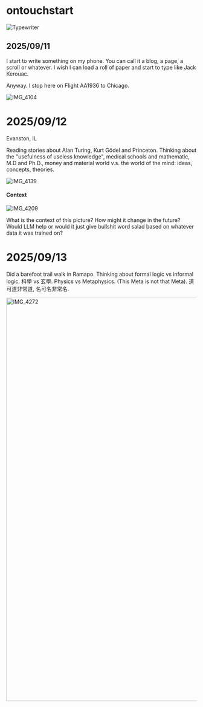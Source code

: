 # ontouchstart

![Typewriter](https://github.com/user-attachments/assets/f287a97e-ee42-49db-b7d8-941190190079)

## 2025/09/11

I start to write something on my phone. You can call it a blog, a page, a scroll or whatever. I wish I can load a roll of paper and start to type like Jack Kerouac. 

Anyway. I stop here on Flight AA1936 to Chicago.

![IMG_4104](https://github.com/user-attachments/assets/024e4c11-3247-4f95-9eb1-f51744d99809)

# 2025/09/12
Evanston, IL

Reading stories about Alan Turing, Kurt Gödel and Princeton. Thinking about the "usefulness of useless knowledge", medical schools and mathematic, M.D and Ph.D., money and material world v.s. the world of the mind: ideas, concepts, theories.

![IMG_4139](https://github.com/user-attachments/assets/376eb143-e34a-41d4-b09b-a689b8331c81)

#### Context

![IMG_4209](https://github.com/user-attachments/assets/567503cb-e714-4bb1-9141-68d43692c36c)

What is the context of this picture? How might it change in the future?
Would LLM help or would it just give bullshit word salad based on whatever data it was trained on?

# 2025/09/13

Did a barefoot trail walk in Ramapo. Thinking about formal logic vs informal logic. 科學 vs 玄學. Physics vs Metaphysics. (This Meta is not that Meta). 道可道非常道, 名可名非常名. 

<img width="601" height="1067" alt="IMG_4272" src="https://github.com/user-attachments/assets/51ecdca2-1ae4-48a8-ab3a-c04bf0ff003a" />

